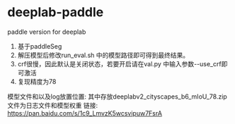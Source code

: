 # deeplab-paddle
paddle version for deeplab

1. 基于paddleSeg
2. 解压模型后修改run_eval.sh 中的模型路径即可得到最终结果。
3. crf很慢，因此默认是关闭状态，若要开启请在val.py 中输入参数--use_crf即可激活
4. 复现精度为78

模型文件和以及log放置位置:
其中存放deeplabv2_cityscapes_b6_mIoU_78.zip 文件为日志文件和模型权重
链接: https://pan.baidu.com/s/1c9_LmvzK5wcsvipuw7FsrA
